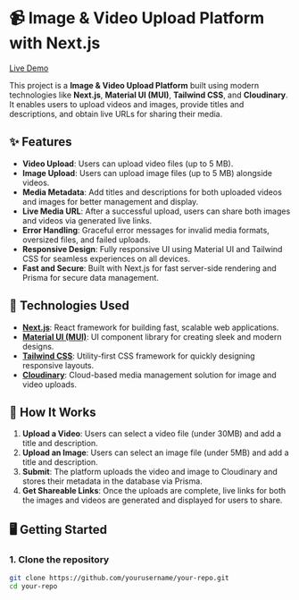 # 📹 Image & Video Upload Platform with Next.js

[Live Demo](https://cloudinary-image-video-upload.vercel.app)

This project is a **Image & Video Upload Platform** built using modern technologies like **Next.js**, **Material UI (MUI)**, **Tailwind CSS**, and **Cloudinary**. It enables users to upload videos and images, provide titles and descriptions, and obtain live URLs for sharing their media.

## ✨ Features

- **Video Upload**: Users can upload video files (up to 5 MB).
- **Image Upload**: Users can upload image files (up to 5 MB) alongside videos.
- **Media Metadata**: Add titles and descriptions for both uploaded videos and images for better management and display.
- **Live Media URL**: After a successful upload, users can share both images and videos via generated live links.
- **Error Handling**: Graceful error messages for invalid media formats, oversized files, and failed uploads.
- **Responsive Design**: Fully responsive UI using Material UI and Tailwind CSS for seamless experiences on all devices.
- **Fast and Secure**: Built with Next.js for fast server-side rendering and Prisma for secure data management.

## 🚀 Technologies Used

- **[Next.js](https://nextjs.org/docs)**: React framework for building fast, scalable web applications.
- **[Material UI (MUI)](https://mui.com/)**: UI component library for creating sleek and modern designs.
- **[Tailwind CSS](https://tailwindcss.com/)**: Utility-first CSS framework for quickly designing responsive layouts.
- **[Cloudinary](https://cloudinary.com/)**: Cloud-based media management solution for image and video uploads.

## 🎯 How It Works

1. **Upload a Video**: Users can select a video file (under 30MB) and add a title and description.
2. **Upload an Image**: Users can select an image file (under 5MB) and add a title and description.
3. **Submit**: The platform uploads the video and image to Cloudinary and stores their metadata in the database via Prisma.
4. **Get Shareable Links**: Once the uploads are complete, live links for both the images and videos are generated and displayed for users to share.

## 🖥️ Getting Started

### 1. Clone the repository

```bash
git clone https://github.com/yourusername/your-repo.git
cd your-repo
